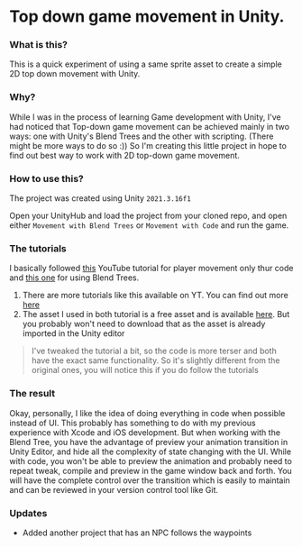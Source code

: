 # Top down game movement in Unity.

### What is this?

This is a quick experiment of using a same sprite asset to create a simple 2D top down movement with Unity.

### Why?

While I was in the process of learning Game development with Unity, I've had noticed that Top-down game movement can be achieved mainly in two ways: one with Unity's Blend Trees and the other with scripting. (There might be more ways to do so :)) So I'm creating this little project in hope to find out best way to work with 2D top-down game movement.

### How to use this?

The project was created using Unity `2021.3.16f1`

Open your UnityHub and load the project from your cloned repo, and open either `Movement with Blend Trees` or `Movement with Code` and run the game.

### The tutorials

I basically followed [this](https://www.youtube.com/watch?v=_iJgw2I0MmI&ab_channel=DaniKrossing) YouTube tutorial for player movement only thur code and [this one](https://www.youtube.com/watch?v=fRpoE4FfJf8&ab_channel=JTAGames) for using Blend Trees.

1. There are more tutorials like this available on YT. You can find out more [here](https://github.com/konekoya/game-dev-links#2d-movement-and-animation)
2. The asset I used in both tutorial is a free asset and is available [here](https://limezu.itch.io/moderninteriors). But you probably won't need to download that as the asset is already imported in the Unity editor

> I've tweaked the tutorial a bit, so the code is more terser and both have the exact same functionality. So it's slightly different from the original ones, you will notice this if you do follow the tutorials

### The result

Okay, personally, I like the idea of doing everything in code when possible instead of UI. This probably has something to do with my previous experience with Xcode and iOS development. But when working with the Blend Tree, you have the advantage of preview your animation transition in Unity Editor, and hide all the complexity of state changing with the UI. While with code, you won't be able to preview the animation and probably need to repeat tweak, compile and preview in the game window back and forth. You will have the complete control over the transition which is easily to maintain and can be reviewed in your version control tool like Git.

### Updates

- Added another project that has an NPC follows the waypoints
